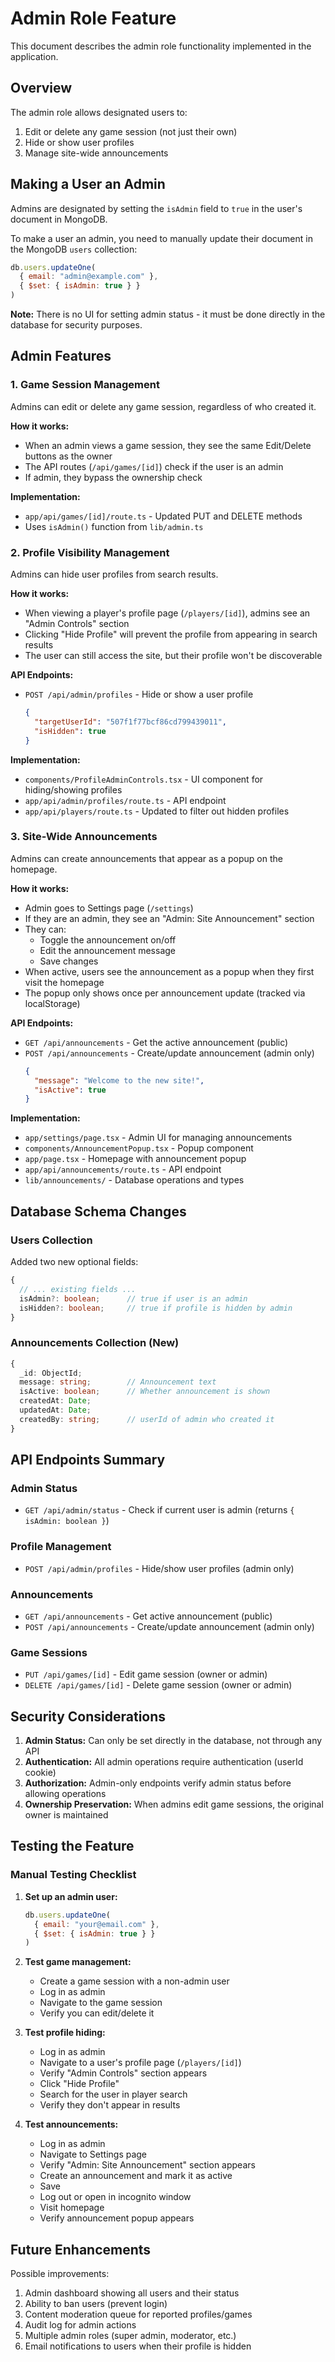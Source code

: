 # Admin Role Feature

This document describes the admin role functionality implemented in the application.

## Overview

The admin role allows designated users to:
1. Edit or delete any game session (not just their own)
2. Hide or show user profiles
3. Manage site-wide announcements

## Making a User an Admin

Admins are designated by setting the `isAdmin` field to `true` in the user's document in MongoDB.

To make a user an admin, you need to manually update their document in the MongoDB `users` collection:

```javascript
db.users.updateOne(
  { email: "admin@example.com" },
  { $set: { isAdmin: true } }
)
```

**Note:** There is no UI for setting admin status - it must be done directly in the database for security purposes.

## Admin Features

### 1. Game Session Management

Admins can edit or delete any game session, regardless of who created it.

**How it works:**
- When an admin views a game session, they see the same Edit/Delete buttons as the owner
- The API routes (`/api/games/[id]`) check if the user is an admin
- If admin, they bypass the ownership check

**Implementation:**
- `app/api/games/[id]/route.ts` - Updated PUT and DELETE methods
- Uses `isAdmin()` function from `lib/admin.ts`

### 2. Profile Visibility Management

Admins can hide user profiles from search results.

**How it works:**
- When viewing a player's profile page (`/players/[id]`), admins see an "Admin Controls" section
- Clicking "Hide Profile" will prevent the profile from appearing in search results
- The user can still access the site, but their profile won't be discoverable

**API Endpoints:**
- `POST /api/admin/profiles` - Hide or show a user profile
  ```json
  {
    "targetUserId": "507f1f77bcf86cd799439011",
    "isHidden": true
  }
  ```

**Implementation:**
- `components/ProfileAdminControls.tsx` - UI component for hiding/showing profiles
- `app/api/admin/profiles/route.ts` - API endpoint
- `app/api/players/route.ts` - Updated to filter out hidden profiles

### 3. Site-Wide Announcements

Admins can create announcements that appear as a popup on the homepage.

**How it works:**
- Admin goes to Settings page (`/settings`)
- If they are an admin, they see an "Admin: Site Announcement" section
- They can:
  - Toggle the announcement on/off
  - Edit the announcement message
  - Save changes
- When active, users see the announcement as a popup when they first visit the homepage
- The popup only shows once per announcement update (tracked via localStorage)

**API Endpoints:**
- `GET /api/announcements` - Get the active announcement (public)
- `POST /api/announcements` - Create/update announcement (admin only)
  ```json
  {
    "message": "Welcome to the new site!",
    "isActive": true
  }
  ```

**Implementation:**
- `app/settings/page.tsx` - Admin UI for managing announcements
- `components/AnnouncementPopup.tsx` - Popup component
- `app/page.tsx` - Homepage with announcement popup
- `app/api/announcements/route.ts` - API endpoint
- `lib/announcements/` - Database operations and types

## Database Schema Changes

### Users Collection

Added two new optional fields:

```typescript
{
  // ... existing fields ...
  isAdmin?: boolean;      // true if user is an admin
  isHidden?: boolean;     // true if profile is hidden by admin
}
```

### Announcements Collection (New)

```typescript
{
  _id: ObjectId;
  message: string;        // Announcement text
  isActive: boolean;      // Whether announcement is shown
  createdAt: Date;
  updatedAt: Date;
  createdBy: string;      // userId of admin who created it
}
```

## API Endpoints Summary

### Admin Status
- `GET /api/admin/status` - Check if current user is admin (returns `{ isAdmin: boolean }`)

### Profile Management
- `POST /api/admin/profiles` - Hide/show user profiles (admin only)

### Announcements
- `GET /api/announcements` - Get active announcement (public)
- `POST /api/announcements` - Create/update announcement (admin only)

### Game Sessions
- `PUT /api/games/[id]` - Edit game session (owner or admin)
- `DELETE /api/games/[id]` - Delete game session (owner or admin)

## Security Considerations

1. **Admin Status:** Can only be set directly in the database, not through any API
2. **Authentication:** All admin operations require authentication (userId cookie)
3. **Authorization:** Admin-only endpoints verify admin status before allowing operations
4. **Ownership Preservation:** When admins edit game sessions, the original owner is maintained

## Testing the Feature

### Manual Testing Checklist

1. **Set up an admin user:**
   ```javascript
   db.users.updateOne(
     { email: "your@email.com" },
     { $set: { isAdmin: true } }
   )
   ```

2. **Test game management:**
   - Create a game session with a non-admin user
   - Log in as admin
   - Navigate to the game session
   - Verify you can edit/delete it

3. **Test profile hiding:**
   - Log in as admin
   - Navigate to a user's profile page (`/players/[id]`)
   - Verify "Admin Controls" section appears
   - Click "Hide Profile"
   - Search for the user in player search
   - Verify they don't appear in results

4. **Test announcements:**
   - Log in as admin
   - Navigate to Settings page
   - Verify "Admin: Site Announcement" section appears
   - Create an announcement and mark it as active
   - Save
   - Log out or open in incognito window
   - Visit homepage
   - Verify announcement popup appears

## Future Enhancements

Possible improvements:
1. Admin dashboard showing all users and their status
2. Ability to ban users (prevent login)
3. Content moderation queue for reported profiles/games
4. Audit log for admin actions
5. Multiple admin roles (super admin, moderator, etc.)
6. Email notifications to users when their profile is hidden

